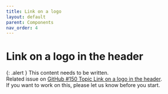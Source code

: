```yaml
---
title: Link on a logo
layout: default
parent: Components
nav_order: 4
---
```


# Link on a logo in the header

{: .alert }
This content needs to be written.  
Related issue on [GitHub #150 Topic Link on a logo in the header](https://github.com/wpaccessibility/wp-a11y-docs/issues/150).  
If you want to work on this, please let us know before you start.
